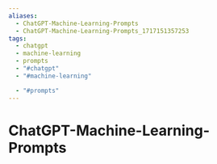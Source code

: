 ```yaml
---
aliases:
  - ChatGPT-Machine-Learning-Prompts
  - ChatGPT-Machine-Learning-Prompts_1717151357253
tags:
  - chatgpt
  - machine-learning
  - prompts
  - "#chatgpt"
  - "#machine-learning"

  - "#prompts"
---
```

# ChatGPT-Machine-Learning-Prompts